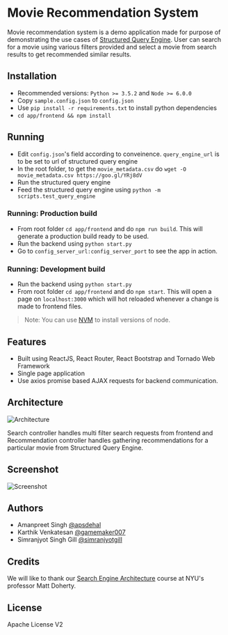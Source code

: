 # Movie Recommendation System

Movie recommendation system is a demo application made for purpose of demonstrating the use cases of [Structured Query Engine](https://github.com/apsdehal/strucutured-query-engine). User can search for a movie using various filters provided and select a movie from search results to get recommended similar results.

## Installation
- Recommended versions: `Python >= 3.5.2` and `Node >= 6.0.0`
- Copy `sample.config.json` to `config.json`
- Use `pip install -r requirements.txt` to install python dependencies
- `cd app/frontend && npm install`

## Running
- Edit `config.json`'s field according to conveinence. `query_engine_url` is to be set to url of structured query engine
- In the root folder, to get the `movie_metadata.csv` do `wget -O movie_metadata.csv https://goo.gl/YRj8dV`
- Run the structured query engine
- Feed the structured query engine using `python -m scripts.test_query_engine`


### Running: Production build
- From root folder `cd app/frontend` and do `npm run build`. This will generate a production build ready to be used.
- Run the backend using `python start.py`
- Go to `config_server_url:config_server_port` to see the app in action.

### Running: Development build
- Run the backend using `python start.py`
- From root folder `cd app/frontend` and do `npm start`. This will open a page on `localhost:3000` which will hot reloaded whenever a change is made to frontend files.

> Note: You can use [NVM](http://github.com/creationix/nvm) to install versions of node.

## Features
- Built using ReactJS, React Router, React Bootstrap and Tornado Web Framework
- Single page application
- Use axios promise based AJAX requests for backend communication.

## Architecture

![Architecture](http://i.imgur.com/nMSfoMM.png)

Search controller handles multi filter search requests from frontend and Recommendation controller handles gathering recommendations for a particular movie from Structured Query Engine.

## Screenshot
![Screenshot](http://i.imgur.com/cDtK5Zz.png)

## Authors
- Amanpreet Singh [@apsdehal](http://github.com/apsdehal)
- Karthik Venkatesan [@gamemaker007](http://github.com/gamemaker007)
- Simranjyot Singh Gill [@simranjyotgill](http://github.com/simranjyotgill)

## Credits

We will like to thank our [Search Engine Architecture](http://cs.nyu.edu/courses/spring17/CSCI-GA.3033-006/index.html) course at NYU's professor Matt Doherty.

## License

Apache License V2
